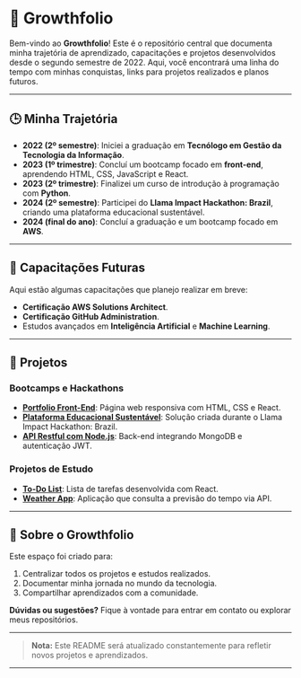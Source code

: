 # 🌱 Growthfolio
Bem-vindo ao **Growthfolio**! Este é o repositório central que documenta minha trajetória de aprendizado, capacitações e projetos desenvolvidos desde o segundo semestre de 2022. Aqui, você encontrará uma linha do tempo com minhas conquistas, links para projetos realizados e planos futuros.

---

## 🕒 Minha Trajetória
- **2022 (2º semestre)**: Iniciei a graduação em **Tecnólogo em Gestão da Tecnologia da Informação**.
- **2023 (1º trimestre)**: Concluí um bootcamp focado em **front-end**, aprendendo HTML, CSS, JavaScript e React.
- **2023 (2º trimestre)**: Finalizei um curso de introdução à programação com **Python**.
- **2024 (2º semestre)**: Participei do **Llama Impact Hackathon: Brazil**, criando uma plataforma educacional sustentável.
- **2024 (final do ano)**: Concluí a graduação e um bootcamp focado em **AWS**.

---

## 🚀 Capacitações Futuras
Aqui estão algumas capacitações que planejo realizar em breve:
- **Certificação AWS Solutions Architect**.
- **Certificação GitHub Administration**.
- Estudos avançados em **Inteligência Artificial** e **Machine Learning**.

---

## 📂 Projetos
### Bootcamps e Hackathons
- **[Portfolio Front-End](https://github.com/Growthfolio/repo-portfolio)**: Página web responsiva com HTML, CSS e React.
- **[Plataforma Educacional Sustentável](https://github.com/Growthfolio/repo-hackathon)**: Solução criada durante o Llama Impact Hackathon: Brazil.
- **[API Restful com Node.js](https://github.com/Growthfolio/repo-api-rest)**: Back-end integrando MongoDB e autenticação JWT.

### Projetos de Estudo
- **[To-Do List](https://github.com/Growthfolio/repo-todo)**: Lista de tarefas desenvolvida com React.
- **[Weather App](https://github.com/Growthfolio/repo-weather)**: Aplicação que consulta a previsão do tempo via API.

---

## 🌟 Sobre o Growthfolio
Este espaço foi criado para:
1. Centralizar todos os projetos e estudos realizados.
2. Documentar minha jornada no mundo da tecnologia.
3. Compartilhar aprendizados com a comunidade.

**Dúvidas ou sugestões?** Fique à vontade para entrar em contato ou explorar meus repositórios.

---

> **Nota:** Este README será atualizado constantemente para refletir novos projetos e aprendizados.

---
